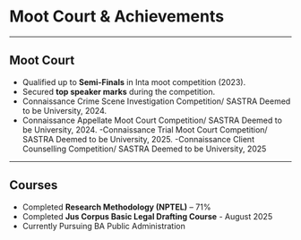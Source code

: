 # Moot Court & Achievements  

---

## Moot Court  
- Qualified up to **Semi-Finals** in Inta moot competition (2023).  
- Secured **top speaker marks** during the competition.
- Connaissance Crime Scene Investigation Competition/ SASTRA Deemed to
be University, 2024.
- Connaissance Appellate Moot Court Competition/ SASTRA Deemed to be
University, 2024.
-Connaissance Trial Moot Court Competition/ SASTRA Deemed to be
University, 2025.
-Connaissance Client Counselling Competition/ SASTRA Deemed to be
University, 2025

---

## Courses  
- Completed **Research Methodology (NPTEL)** – 71%
- Completed **Jus Corpus Basic  Legal Drafting Course** - August 2025
- Currently Pursuing BA Public Administration
